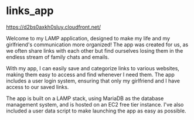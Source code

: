 # links_app

https://d2bs0axkh0sluy.cloudfront.net/

Welcome to my LAMP application, designed to make my life and my girlfriend's communication more organized! The app was created for us, as we often share links with each other but find ourselves losing them in the endless stream of family chats and emails.

With my app, I can easily save and categorize links to various websites, making them easy to access and find whenever I need them. The app includes a user login system, ensuring that only my girlfriend and I have access to our saved links.

The app is built on a LAMP stack, using MariaDB as the database management system, and is hosted on an EC2 free tier instance. I've also included a user data script to make launching the app as easy as possible.
